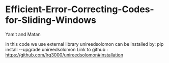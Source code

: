 # Efficient-Error-Correcting-Codes-for-Sliding-Windows
Yamit and Matan

in this code we use external library unireedsolomon can be installed by:
pip install --upgrade unireedsolomon
Link to github :
https://github.com/lrq3000/unireedsolomon#installation
